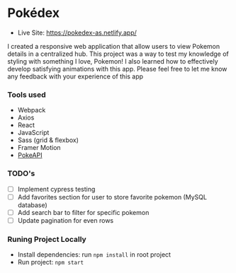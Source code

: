 # Pokédex

- Live Site: <https://pokedex-as.netlify.app/>

I created a responsive web application that allow users to view Pokemon details in a centralized hub. This project was a way to test my knowledge of styling with something I love, Pokemon! I also learned how to effectively develop satisfying animations with this app. Please feel free to let me know any feedback with your experience of this app

### Tools used

- Webpack
- Axios
- React
- JavaScript
- Sass (grid & flexbox)
- Framer Motion
- [PokeAPI](https://pokeapi.co/)

### TODO's

- [ ] Implement cypress testing
- [ ] Add favorites section for user to store favorite pokemon (MySQL database)
- [ ] Add search bar to filter for specific pokemon
- [ ] Update pagination for even rows

### Runing Project Locally

- Install dependencies: run `npm install` in root project
- Run project: `npm start`